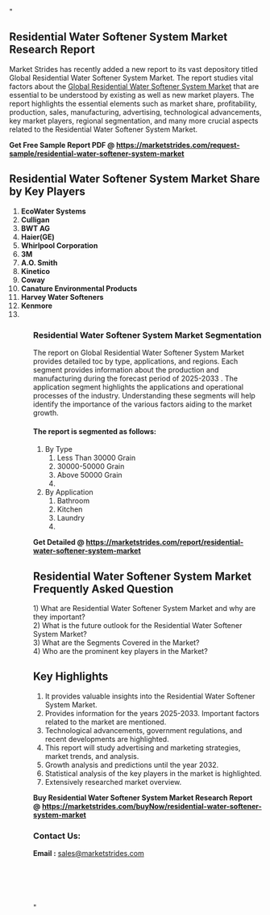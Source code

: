 "<h2>Residential Water Softener System Market Research Report</h2>
<p>Market Strides has recently added a new report to its vast depository titled Global Residential Water Softener System Market. The report studies vital factors about the&nbsp;<a href=https://marketstrides.com/report/residential-water-softener-system-market>Global Residential Water Softener System Market</a>&nbsp;that are essential to be understood by existing as well as new market players. The report highlights the essential elements such as market share, profitability, production, sales, manufacturing, advertising, technological advancements, key market players, regional segmentation, and many more crucial aspects related to the Residential Water Softener System Market.</p>
<p><strong>Get Free Sample Report PDF @&nbsp;<a href=https://marketstrides.com/request-sample/residential-water-softener-system-market>https://marketstrides.com/request-sample/residential-water-softener-system-market</a></strong></p>
<h2><strong>Residential Water Softener System Market Share by Key Players</strong></h2>
<p><strong><ol><li>
EcoWater Systems</li><li>Culligan</li><li>BWT AG</li><li>Haier(GE)</li><li>Whirlpool Corporation</li><li>3M</li><li>A.O. Smith</li><li>Kinetico</li><li>Coway</li><li>Canature Environmental Products</li><li>Harvey Water Softeners</li><li>Kenmore</li><li>


</li><ol></strong></p>
<h3><strong>Residential Water Softener System Market Segmentation</strong></h3>
<p>The report on Global Residential Water Softener System Market provides detailed toc by type, applications, and regions. Each segment provides information about the production and manufacturing during the forecast period of 2025-2033
. The application segment highlights the applications and operational processes of the industry. Understanding these segments will help identify the importance of the various factors aiding to the market growth.</p>
<h4>The report is segmented as follows:</h4>
<p><ol><li>By Type<ol><li>Less Than 30000 Grain</li><li>30000-50000 Grain</li><li>Above 50000 Grain</li><li></li></ol></li><li>By Application<ol><li>Bathroom</li><li>Kitchen</li><li>Laundry</li><li></li></ol></li></ol></p>
<p><strong>Get Detailed @&nbsp;<a href=https://marketstrides.com/report/residential-water-softener-system-market>https://marketstrides.com/report/residential-water-softener-system-market</a></strong></p>
<h2 class=""clr-white mb-3""><strong>Residential Water Softener System Market Frequently Asked Question</strong></h2>
<div class=""card-header"">1) What are&nbsp;Residential Water Softener System Market and why are they important?
<div class=""card"">
<div class=""card-header"">2) What is the future outlook for the Residential Water Softener System Market?</div>
</div>
</div>
<div class=""card-header"">3) What are the Segments Covered in the Market?</div>
<div class=""card-header"">4) Who are the prominent key players in the Market?</div>
<h2><strong>Key Highlights</strong></h2>
<div class=""card-header"">
<ol>
<li>It provides valuable insights into the Residential Water Softener System Market.</li>
<li>Provides information for the years 2025-2033. Important factors related to the market are mentioned.</li>
<li>Technological advancements, government regulations, and recent developments are highlighted.</li>
<li>This report will study advertising and marketing strategies, market trends, and analysis.</li>
<li>Growth analysis and predictions until the year 2032.</li>
<li>Statistical analysis of the key players in the market is highlighted.</li>
<li>Extensively researched market overview.</li>
</ol>
<p><strong>Buy Residential Water Softener System Market Research Report @&nbsp;<a href=https://marketstrides.com/buyNow/residential-water-softener-system-market>https://marketstrides.com/buyNow/residential-water-softener-system-market</a></strong></p>
<h3>Contact Us:</h3>
<p><strong>Email :</strong> <a href=mailto:sales@marketstrides.com>sales@marketstrides.com</a></p>
</div>
<p>&nbsp;</p>
<h3>&nbsp;</h3>"
